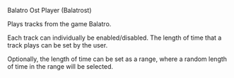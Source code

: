 Balatro Ost Player (Balatrost)

Plays tracks from the game Balatro.

Each track can individually be enabled/disabled. The length of time that a track plays can be set by the user.

Optionally, the length of time can be set as a range, where a random length of time in the range will be selected.
